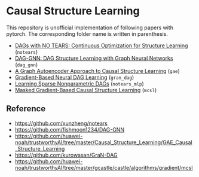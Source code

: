 # Causal Structure Learning

This repository is unofficial implementation of following papers with pytorch. The corresponding folder name is written in parenthesis.

- [DAGs with NO TEARS: Continuous Optimization for Structure Learning](https://proceedings.neurips.cc/paper/2018/file/e347c51419ffb23ca3fd5050202f9c3d-Paper.pdf) (`notears`)
- [DAG-GNN: DAG Structure Learning with Graph Neural Networks](http://proceedings.mlr.press/v97/yu19a/yu19a.pdf) (`dag_gnn`)
- [A Graph Autoencoder Approach to Causal Structure Learning](https://arxiv.org/pdf/1911.07420.pdf) (`gae`)
- [Gradient-Based Neural DAG Learning](https://arxiv.org/pdf/1906.02226.pdf) (`gran_dag`)
- [Learning Sparse Nonparametric DAGs](http://proceedings.mlr.press/v108/zheng20a/zheng20a.pdf) (`notears_mlp`)
- [Masked Gradient-Based Causal Structure Learning](https://epubs.siam.org/doi/pdf/10.1137/1.9781611977172.48) (`mcsl`)

## Reference

- https://github.com/xunzheng/notears
- https://github.com/fishmoon1234/DAG-GNN
- https://github.com/huawei-noah/trustworthyAI/tree/master/Causal_Structure_Learning/GAE_Causal_Structure_Learning
- https://github.com/kurowasan/GraN-DAG
- https://github.com/huawei-noah/trustworthyAI/tree/master/gcastle/castle/algorithms/gradient/mcsl
